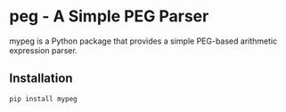 # peg - A Simple PEG Parser

mypeg is a Python package that provides a simple PEG-based arithmetic expression parser.

## Installation

```sh
pip install mypeg
